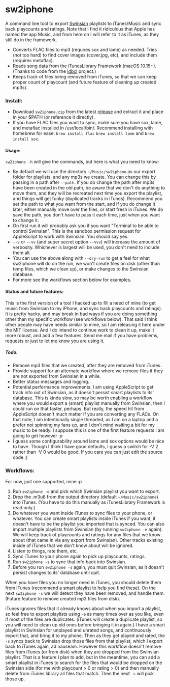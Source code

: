 # sw2iphone
A command line tool to export [Swinsian](https://swinsian.com/) playlists to iTunes/Music and sync back playcounts and ratings. Note that I find it ridiculous that Apple has named the app Music, and from here on I will refer to it as iTunes, as they still do in the framework.
* Converts FLAC files to mp3 (requires sox and lame) as needed. Tries (not too hard) to find cover images (cover.jpg, etc), and include them (requires metaflac).
* Reads song data from the iTunesLibrary Framework (macOS 10.15+). (Thanks to code from the [idbcl](https://github.com/jmkerr/idbcl/) project.)
* Keeps track of files being removed from iTunes, so that we can keep proper count of playcount (and future feature of cleaning up created mp3s).
### Install:
* Download `sw2iphone.zip` from the latest [release](https://github.com/akda5id/sw2iphone/releases/) and extract it and place in your $PATH (or reference it directly).
* If you have FLAC files you want to sync, make sure you have sox, lame, and metaflac installed in /usr/local/bin/. Recommend installing with homebrew for ease: `brew install flac`  `brew install lame` and `brew install sox`.
#### Usage:
`sw2iphone -h` will give the commands, but here is what you need to know:
* By default we will use the directory `~/Music/sw2iphone` as our export folder for playlists, and any mp3s we create. You can change this by passing in a path after `--path`. If you do change the path after mp3s have been created in the old path, be aware that we don't do anything to move them, and they will be recreated next time you export the playlist, and things will get funky (duplicated tracks in iTunes). Recommend you set the path to what you want from the start, and if you do change it later, either manually move over the files, or start fresh in iTunes. We do save the path, you don't have to pass it each time, just when you want to change it.
* On first run it will probably ask you if you want "Terminal to be able to control Swinsian". This is the sandbox permission request for AppleScript to work with Swinsian. You should say yes.
*  `--v` or `--vv` (and super secret option `--vvv`) will increase the amount of verbosity. Whichever is largest will be used, you don't need to include them all.
*  You can use the above along with `--dry-run` to get a feel for what sw2iphone will do on the run, we won't create files on disk (other than temp files, which we clean up), or make changes to the Swinsian database.
*  For more see the workflows section below for examples.
#### Status and future features:
This is the first version of a tool I hacked up to fill a need of mine (to get music from Swinsian to my iPhone, and sync back playcounts and ratings). It is pretty hacky, and may break in bad ways if you are doing something other than my specific workflow (see workflows below). That said I think other people may have needs similar to mine, so I am releasing it here under the MIT license. And I do intend to continue work to clean it up, make it more robust, and add a few features. Send me mail if you have problems, requests or just to let me know you are using it.
##### Todo:
* Remove mp3 files that we created, after they are removed from iTunes.
* Provide support for an alternate workflow where we remove files if they are not exported from Swinsian in a while.
* Better status messages and logging.
* Potential performance improvements. I am using AppleScript to get track info out of Swinsian, as it doesn't persist smart playlists to its' database. This is kinda slow, so may be worth enabling a workflow where you would export a (smart) playlist manually from Swinsian, then I could run on that faster, perhaps. But really, the speed hit from AppleScript doesn't much matter if you are converting any FLACs. On that note, I am intentionally single threaded, as I am on a laptop and a prefer not spinning my fans up, and I don't mind waiting a bit for my music to be ready. I suppose this is one of the first feature requests I am going to get however :p
* I guess some configurability around lame and sox options would be nice to have. Though I think I have good defaults, I guess a switch for -V 2 rather than -V 0 would be good. If you care you can just edit the source code ;)
### Workflows:
For now, just one supported, mine :p
1) Run `sw2iphone -e` and pick which Swinsian playlist you want to export.
2) Drop the .m3u8 from the output directory (default `~/Music/sw2iphone`) into iTunes. (You have to do this manually as iTunesLibrary Framework is read only.)
3) Do whatever you want inside iTunes to sync files to your phone, or whatever. You can create smart playlists inside iTunes if you want, it doesn't have to be the playlist you imported that is synced. You can also import multiple playlists from Swinsian (by running `sw2iphone -e` again). We will keep track of playcounts and ratings for any files that we know about (that came in via any export from Swinsian). Other tracks existing inside of iTunes that we don't know about will be ignored.
4) Listen to things, rate them, etc.
5) Sync iTunes to your phone again to pick up playcounts, ratings.
6) Run `sw2iphone -s` to sync that info back into Swinsian.
7) Before you run `sw2iphone -s`  again, you must quit Swinsian, as it doesn't persist changes to its' database until quit.

When you have files you no longer need in iTunes, you should delete them from iTunes (recommend a smart playlist to help you find these). On the next `sw2iphone -s`  we will detect they have been removed, and handle them. (Future feature to remove created mp3 files from disk).

iTunes ignores files that it already knows about when you import a playlist, so feel free to export playlists using `-e` as many times over as you like, even if most of the files are duplicates. (iTunes will create a duplicate playlist, so you will need to clean up old ones before bringing it in again.) I have a smart playlist in Swinsian for unplayed and unrated songs, and continuously export that, and bring it to my phone. Then as they get played and rated, the `-s` syncs back to Swinsian drop those files from that playlist, which I export back to iTunes again, ad nauseam. However this workflow doesn't remove files from iTunes (or from disk) when they are dropped from the Swinsian playlist. That is a feature I plan to add, but in the meantime, you can add a smart playlist in iTunes to search for the files that would be dropped on the Swinsian side (for me with playcount > 0 or rating > 0) and then manually delete from iTunes library all files that match. Then the next `-s` will pick those up.

